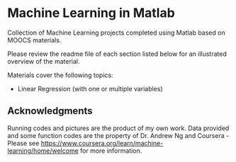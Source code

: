 # Machine Learning in Matlab

Collection of Machine Learning projects completed using Matlab based on MOOCS materials.

Please review the readme file of each section listed below for an illustrated overview of the material.

Materials cover the following topics:

- Linear Regression (with one or multiple variables)

## Acknowledgments

Running codes and pictures are the product of my own work. Data provided and some function codes are the property of Dr. Andrew Ng and Coursera - Please see https://www.coursera.org/learn/machine-learning/home/welcome for more information.

